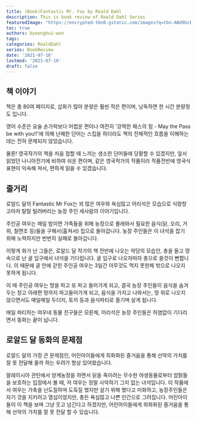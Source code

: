 ```yaml
---
title: (Book)Fantastic Mr. Fox by Roald Dahl
description: This is book review of Roald Dahl Series
featuredImage: "https://encrypted-tbn0.gstatic.com/images?q=tbn:ANd9GcRAGkx6CZC3IIynQF0MXKlvj6jFc9DE7vmmABHhGC4OD6Bem3gliKy9whyreLR_sraDsNk&usqp=CAU"
toc: true
authors: byeonghui-won
tags:
categories: RoaldDahl
series: BookReview
date: '2021-07-16'
lastmod: '2021-07-16'
draft: false
---
```



## 책 이야기

책은 총 80여 페이지로, 삽화가 많아 분량은 훨씬 적은 편이며, 낭독하면 한 시간 분량정도 입니다. 

영어 수준은 요술 손가락보다 어렵운 편이나 여전히 '강력한 패스의 힘 - May the Pass be with you!!'에 의해 난해한 단어는 스킵을 하더라도 책의 전체적인 흐름을 이해하는데는 전혀 문제되지 않았습니다.

물론! 영국작가의 책을 처음 접할 때 느끼는 생소한 단어들에 당황할 수 있겠지만, 앞서 읽었던 나니아전기에 비하여 쉬운 편이며, 같은 영국작가의 작품이라 작품전반에 영국식 표현이 익숙해 져서, 편하게 읽을 수 있겠습니다. 

## 줄거리   

로알드 달의 Fantastic Mr Fox는 꾀 많은 여우와 욕심많고 어리석은 모습으로 식량창고마저 탈탈 털려버리는 농장 주인 세사람의 이야기입니다. 

주인공 여우는 매일 밤이면 가족들을 위해 농장으로 몰래와서 필요한 음식(닭, 오리, 거위, 칠면조 등)들을 구해서(훔쳐서) 집으로 돌아갑니다. 농장 주인들은 이 녀석을 잡기 위해 노력하지만 번번히 실패로 돌아갑니다. 

이렇게 화가 난 그들은, 로알드 달 작가의 책 전반에 나오는 악당의 모습인, 총을 들고 땅 속으로 난 굴 입구에서 녀석을 기다립니다. 굴 입구로 나오자마자 총으로 쏠것이 뻔합니다. 이 때문에 굴 안에 갇힌 주인공 여우는 3일간 아무것도 먹지 못한체 밖으로 나오지 못하게 됩니다. 

이 때 주인공 여우는 땅을 파고 또 파고 들어가게 되고, 결국 농장 주인들이 음식을 숨겨두는 창고 아래편 땅까지 파고들어가게 되고, 음식을 가지고 나와서는, 땅 위로 나오지 않으면서도 매일매일 두더지, 토끼 등과 음식파티로 즐기며 살게 됩니다. 

매일 파티하는 여우네 동물 친구들은 모른체, 어리석은 농장 주인들은 하염없이 기다리면서 동화는 끝이 납니다. 


## 로알드 달 동화의 문제점

로알드 달의 가장 큰 문제점인, 어린아이들에게 희화화된 즐거움을 통해 선악의 가치를 잘 못 전달해 줄까 하는 우려가 항상 있어왔습니다. 

말레이시아 관탄에서 양계농장을 하면서 닭을 죽이려는 무수한 야생동물로부터 암탉들을 보호하는 입장에서 볼 때, 저 여우는 정말 사악하기 그지 없는 녀석입니다. 이 작품에서 여우는 가축을 난도질하며 도둑질 했지만 살기 위해 했다고 미화하고, 농장주인들은 자기 것을 지키려고 열심이었지만, 총든 욕심많고 나쁜 인간으로 그려집니다. 어린아이들이 이 책을 보며 그냥 웃고 넘긴다고 하겠지만, 어린아이들에게 희화화된 즐거움을 통해 선악의 가치를 잘 못 전달 할 수 있습니다.
